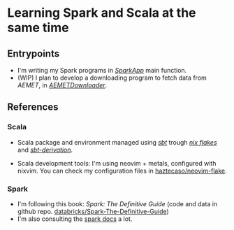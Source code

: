 # Learning Spark and Scala at the same time

## Entrypoints

- I'm writing my Spark programs in
  [*SparkApp*](./src/main/scala/example/SparkApp.scala) main function.
- (WIP) I plan to develop a downloading program to fetch data from *AEMET*, in
  [*AEMETDownloader*](./src/main/scala/example/AEMETDownloader.scala).

## References

### Scala
- Scala package and environment managed using 
  [*sbt*](https://www.scala-sbt.org/) trough 
  [*nix flakes*](https://nixos.wiki/wiki/Flakes) and
  [*sbt-derivation*](https://github.com/zaninime/sbt-derivation/tree/master).

- Scala development tools: I'm using neovim + metals, configured with nixvim.
  You can check my configuration files in 
  [haztecaso/neovim-flake](https://github.com/haztecaso/neovim-flake).

### Spark 

- I'm following this book: *Spark: The Definitive Guide* (code and data in
  github repo.
  [databricks/Spark-The-Definitive-Guide](https://github.com/databricks/Spark-The-Definitive-Guide/tree/master))
- I'm also consulting the [spark docs](https://spark.apache.org/docs/latest/) a
  lot.
